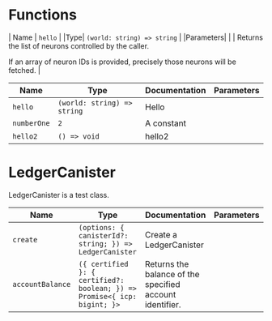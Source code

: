 # Functions

| Name | `hello` |
|Type| `(world: string) => string` |
|Parameters| |
| Returns the list of neurons controlled by the caller.

If an array of neuron IDs is provided, precisely those neurons will be fetched. |

| Name        | Type                        | Documentation | Parameters |
| ----------- | --------------------------- | ------------- | ---------- |
| `hello`     | `(world: string) => string` | Hello         |            |
| `numberOne` | `2`                         | A constant    |            |
| `hello2`    | `() => void`                | hello2        |            |

# LedgerCanister

LedgerCanister is a test class.

| Name             | Type                                                                     | Documentation                                            | Parameters |
| ---------------- | ------------------------------------------------------------------------ | -------------------------------------------------------- | ---------- |
| `create`         | `(options: { canisterId?: string; }) => LedgerCanister`                  | Create a LedgerCanister                                  |            |
| `accountBalance` | `({ certified }: { certified?: boolean; }) => Promise<{ icp: bigint; }>` | Returns the balance of the specified account identifier. |            |
